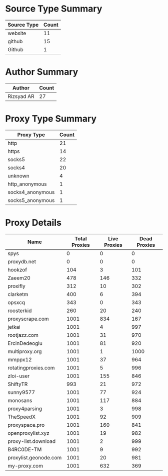 # Source Type Summary

| Source Type | Count |
|-------------|-------|
| website | 11 |
| github | 15 |
| Github | 1 |


# Author Summary

| Author | Count |
|--------|-------|
| Rizsyad AR | 27 |


# Proxy Type Summary

| Proxy Type | Count |
|------------|-------|
| http | 21 |
| https | 14 |
| socks5 | 22 |
| socks4 | 20 |
| unknown | 4 |
| http_anonymous | 1 |
| socks4_anonymous | 1 |
| socks5_anonymous | 1 |


# Proxy Details

| Name | Total Proxies | Live Proxies | Dead Proxies |
|------|---------------|--------------|---------------|
| spys | 0 | 0 | 0 |
| proxydb.net | 0 | 0 | 0 |
| hookzof | 104 | 3 | 101 |
| Zaeem20 | 478 | 146 | 332 |
| proxifly | 312 | 10 | 302 |
| clarketm | 400 | 6 | 394 |
| opsxcq | 343 | 0 | 343 |
| roosterkid | 260 | 20 | 240 |
| proxyscrape.com | 1001 | 834 | 167 |
| jetkai | 1001 | 4 | 997 |
| rootjazz.com | 1001 | 31 | 970 |
| ErcinDedeoglu | 1001 | 81 | 920 |
| multiproxy.org | 1001 | 1 | 1000 |
| mmppx12 | 1001 | 37 | 964 |
| rotatingproxies.com | 1001 | 5 | 996 |
| zloi-user | 1001 | 155 | 846 |
| ShiftyTR | 993 | 21 | 972 |
| sunny9577 | 1001 | 77 | 924 |
| monosans | 1001 | 117 | 884 |
| proxy4parsing | 1001 | 3 | 998 |
| TheSpeedX | 1001 | 92 | 909 |
| proxyspace.pro | 1001 | 160 | 841 |
| openproxylist.xyz | 1001 | 19 | 982 |
| proxy-list.download | 1001 | 2 | 999 |
| B4RC0DE-TM | 1001 | 9 | 992 |
| proxylist.geonode.com | 1001 | 20 | 981 |
| my-proxy.com | 1001 | 632 | 369 |
